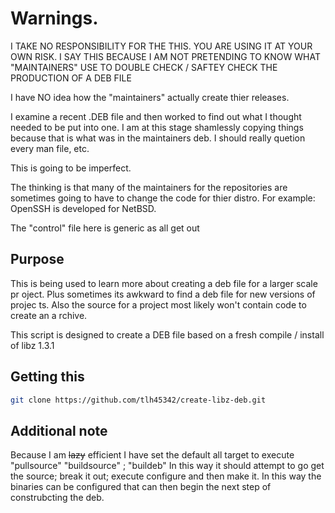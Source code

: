 # Warnings.

I TAKE NO RESPONSIBILITY FOR THE THIS.  YOU ARE USING IT AT YOUR OWN
RISK.  I SAY THIS BECAUSE I AM NOT PRETENDING TO KNOW WHAT "MAINTAINERS"
USE TO DOUBLE CHECK / SAFTEY CHECK THE PRODUCTION OF A DEB FILE

I have NO idea how the "maintainers" actually create thier releases.

I examine a recent .DEB file and then worked to find out what I thought
needed to be put into one.  I am at this stage shamlessly copying things
because that is what was in the maintainers deb.  I should really
quetion every man file, etc.

This is going to be imperfect.

The thinking is that many of the maintainers for the repositories
are sometimes going to have to change the code for thier distro.
For example:  OpenSSH is developed for NetBSD.

The "control" file here is generic as all get out

## Purpose

This is being used to learn more about creating a deb file for a larger scale pr
oject.  Plus sometimes its awkward to find a deb file for new versions of projec
ts.  Also the source for a project most likely won't contain code to create an a
rchive.

This script is designed to create a DEB file based on a fresh
compile / install of libz 1.3.1

## Getting this

```bash
git clone https://github.com/tlh45342/create-libz-deb.git
```

## Additional note

Because I am ~~lazy~~ efficient I have set the default all target to execute "pullsource" "buildsource" ; "buildeb"
In this way it should attempt to go get the source; break it out; execute configure and then make it.
In this way the binaries can be configured that can then begin the next step of construbcting the deb.
